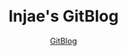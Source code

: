 <!-- markdownlint-disable-next-line -->
<div align="center">

  # Injae's GitBlog

  [GitBlog](https://sts07142.github.io/) 

</div>
